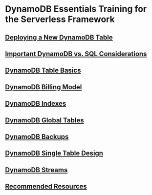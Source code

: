 # DynamoDB Essentials Training for the Serverless Framework

## [Deploying a New DynamoDB Table](p1-deploying-new-dynamodb-table.md)
## [Important DynamoDB vs. SQL Considerations](p2-important-dynamodb-vs-sql-considerations.md)
## [DynamoDB Table Basics](p3-table-basics.md)
## [DynamoDB Billing Model](p4-billing-model.md)
## [DynamoDB Indexes](p5-indexes.md)
## [DynamoDB Global Tables](p6-global-tables.md)
## [DynamoDB Backups](p7-backups.md)
## [DynamoDB Single Table Design](p8-single-table-design.md)
## [DynamoDB Streams](p9-dynamodb-streams.md)
## [Recommended Resources](p10-resources.md)
